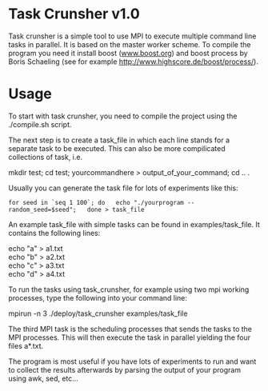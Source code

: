 Task Crunsher v1.0
=============

Task crunsher is a simple tool to use MPI to execute multiple command line tasks in parallel. It is based on the master worker scheme. To compile the program you need it install boost (www.boost.org) and boost process by Boris Schaeling (see for example http://www.highscore.de/boost/process/). 


Usage
=======
To start with task crunsher, you need to compile the project using the ./compile.sh script. 

The next step is to create a task_file in which each line stands for a separate task to be executed. 
This can also be more compilicated collections of task, i.e. 

mkdir test; cd test; yourcommandhere > output_of_your_command; cd .. .

Usually you can generate the task file for lots of experiments like this:

```for seed in `seq 1 100`; do  
       echo "./yourprogram --random_seed=$seed";  
done > task_file```

An example task_file with simple tasks can be found in examples/task_file. 
It contains the following lines:

echo "a" > a1.txt  
echo "b" > a2.txt  
echo "c" > a3.txt  
echo "d" > a4.txt

To run the tasks using task_crunsher, for example using two mpi working processes, type the following into your command line:

mpirun -n 3 ./deploy/task_crunsher examples/task_file

The third MPI task is the scheduling processes that sends the tasks to the MPI processes.
This will then execute the task in parallel yielding the four files a*.txt.

The program is most useful if you have lots of experiments to run and want to collect the results afterwards by parsing the output of your program using awk, sed, etc...
